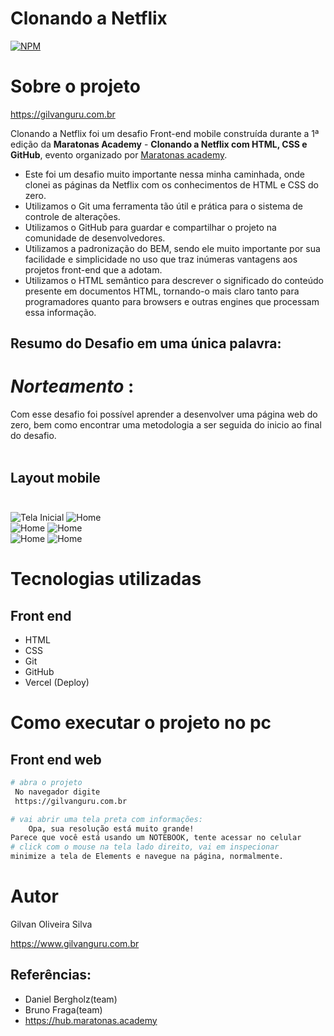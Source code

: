  

# Clonando a Netflix

[![NPM](https://img.shields.io/npm/l/react)](https://github.com/Gilvan751/maratonas-clonando-a-netflix/blob/main/LICENSE) 


# Sobre o projeto

https://gilvanguru.com.br

Clonando a Netflix foi um desafio Front-end  mobile construída durante a 1ª edição da **Maratonas Academy** - **Clonando a Netflix com HTML, CSS e GitHub**, evento organizado por   [Maratonas academy](https://hub.maratonas.academy).

- Este foi um desafio muito importante nessa minha caminhada, onde clonei as páginas da  Netflix com os conhecimentos de HTML e CSS  do zero.
- Utilizamos o Git  uma ferramenta tão útil e prática para o sistema de controle de alterações. 
 - Utilizamos o GitHub para guardar e  compartilhar o projeto na comunidade de desenvolvedores.
 - Utilizamos a padronização do BEM, sendo ele muito importante por sua facilidade e simplicidade no uso que traz inúmeras vantagens aos projetos front-end que a adotam.
- Utilizamos o HTML semântico para descrever o significado do conteúdo presente em documentos HTML, tornando-o mais claro tanto para programadores quanto para browsers e outras engines que processam essa informação.

## Resumo do Desafio em uma única palavra:
  # *Norteamento* :
   Com esse desafio foi possível aprender a desenvolver uma página web do zero, bem como encontrar uma metodologia a ser seguida do inicio ao final do desafio.
   <br><br>

## Layout mobile <br><br>

![Tela Inicial](./screenshots/Inicial.png)   ![Home](./screenshots/Home.png)<br>
![Home](./screenshots/Profile.png)   ![Home](./screenshots/Search.png)<br>
![Home](./screenshots/Coming.png)   ![Home](./screenshots/More.png)<br>

# Tecnologias utilizadas

## Front end
- HTML
- CSS
- Git
- GitHub
- Vercel (Deploy)


# Como executar o projeto no pc


## Front end web

```bash
# abra o projeto 
 No navegador digite
 https://gilvanguru.com.br

# vai abrir uma tela preta com informações:
    Opa, sua resolução está muito grande!
Parece que você está usando um NOTEBOOK, tente acessar no celular
# click com o mouse na tela lado direito, vai em inspecionar
minimize a tela de Elements e navegue na página, normalmente.


```

# Autor

Gilvan Oliveira Silva

https://www.gilvanguru.com.br

## Referências:
- Daniel Bergholz(team)
- Bruno Fraga(team)
- https://hub.maratonas.academy








 

 







